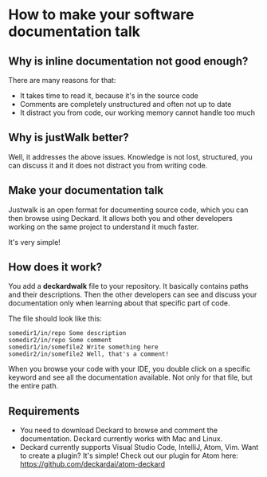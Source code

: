 # How to make your software documentation talk

## Why is inline documentation not good enough?
There are many reasons for that:
* It takes time to read it, because it's in the source code
* Comments are completely unstructured and often not up to date
* It distract you from code, our working memory cannot handle too much

## Why is justWalk better?
Well, it addresses the above issues. Knowledge is not lost, structured, you can discuss it and it does not distract you from writing code.

## Make your documentation talk
Justwalk is an open format for documenting source code, which you can then browse using Deckard. It allows both you and other developers working on the same project to understand it much faster. 

It's very simple!

## How does it work?

You add a **deckardwalk** file to your repository. It basically contains paths and their descriptions. Then the other developers can see and discuss your documentation only when learning about that specific part of code.

The file should look like this:

```
somedir1/in/repo Some description
somedir2/in/repo Some comment
somedir1/in/somefile2 Write something here
somedir2/in/somefile2 Well, that's a comment!
```

When you browse your code with your IDE, you double click on a specific keyword and see all the documentation available. Not only for that file, but the entire path.

## Requirements

* You need to download Deckard to browse and comment the documentation. Deckard currently works with Mac and Linux.
* Deckard currently supports Visual Studio Code, IntelliJ, Atom,  Vim. Want to create a plugin? It's simple! Check out our plugin for Atom here: https://github.com/deckardai/atom-deckard 
